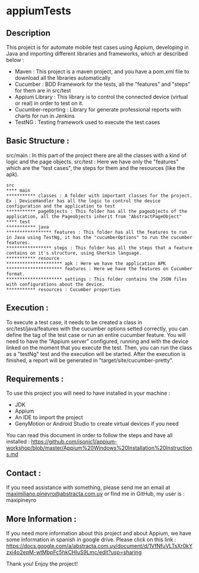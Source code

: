 # appiumTests

## Description

This project is for automate mobile test cases using Appium, developing in Java and importing different libraries and frameworks, which ar described below :

* Maven : This project is a maven project, and you have a pom.xml file to download all the libraries automatically
* Cucumber : BDD Framework for the tests, all the "features" and "steps" for them are in src/test
* Appium Library : This library is to control the connected device (virtual or real) in order to test on it.
* Cucumber-reporting : Library for generate professional reports with charts for run in Jenkins
* TestNG : Testing framework used to execute the test cases

## Basic Structure :

src/main : In this part of the project there are all the classes with a kind of logic and the page objects.
src/test : Here we have only the "features" which are the "test cases", the steps for them and the resources (like the apk).

```
src
**** main
*********** classes : A folder with important classes for the project. Ex : DeviceHandler has all the logic to control the device configuration and the application to test
*********** pageObjects : This folder has all the pageobjects of the application, all the Pageobjects inherit from "AbstractPageObject"
**** test
*********** java
***************** features : This folder has all the features to run in Java using TestNg, it has the "cucumberOptions" to run the cucumber features.
***************** steps : This folder has all the steps that a feature contains on it's structure, using Gherkin language.
*********** resource
********************* apk : Here we have the application APK
********************* features : Here we have the features on Cucumber format.
********************* settings : This folder contains the JSON files with configurations about the device.
*********** resources : Cucumber properties
```

## Execution :

To execute a test case, it needs to be created a class in src/test/java/features with the cucumber options setted correctly, you can define the tag of the test case
or run an entire cucumber feature.
You will need to have the "Appium server" configured, running and with the device linked on the moment that you execute the test.
Then, you can run the class as a "testNg" test and the execution will be started. After the execution is finished, a report will
be generated in "target/site/cucumber-pretty".

## Requirements :

To use this project you will need to have installed in your machine :

* JDK
* Appium
* An IDE to import the project
* GenyMotion or Android Studio to create virtual devices if you need

You can read this document in order to follow the steps and have all installed : https://github.com/isonic1/appium-workshop/blob/master/Appium%20Windows%20Installation%20Instructions.md

## Contact :

If you need assistance with something, please send me an email at maximiliano.pineyro@abstracta.com.uy   or find me in GitHub, my user is : maxipineyro

## More Information :

If you need more information about this project and about Appium, we have some information in spanish in google drive. Please click on this link : https://docs.google.com/a/abstracta.com.uy/document/d/1VfNfuVLTsXr0kYzxi4o2epM-wtMbpFc5hkCHIuS9Lmc/edit?usp=sharing

Thank you!
Enjoy the project!